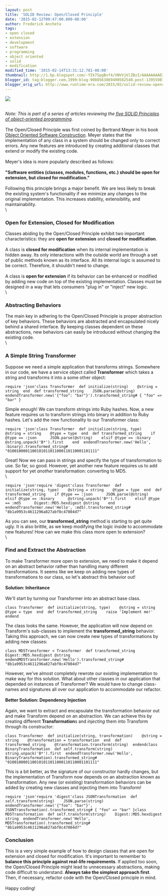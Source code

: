 ```yaml
---
layout: post
title: 'SOLID Review: Open/Closed Principle'
date: '2015-02-12T09:47:00.000-08:00'
author: Frederick Ancheta
tags:
- open closed
- extension
- development
- software
- programming
- object oriented
- solid
- modification
modified_time: '2015-02-14T13:31:12.781-08:00'
thumbnail: http://1.bp.blogspot.com/-YIk7SpgBvf4/VNVVjUlZBzI/AAAAAAAAD3A/ataQWtRwjYo/s72-c/ocp.png
blogger_id: tag:blogger.com,1999:blog-9008563869490582540.post-1395598750108957337
blogger_orig_url: http://www.runtime-era.com/2015/02/solid-review-openclosed-principle.html
---
```


[![](http://1.bp.blogspot.com/-YIk7SpgBvf4/VNVVjUlZBzI/AAAAAAAAD3A/ataQWtRwjYo/s320/ocp.png)](http://1.bp.blogspot.com/-YIk7SpgBvf4/VNVVjUlZBzI/AAAAAAAAD3A/ataQWtRwjYo/s1600/ocp.png)

\
 *Note: This is part of a series of articles reviewing the [five SOLID
Principles of object-oriented
programming](http://en.wikipedia.org/wiki/SOLID_%28object-oriented_design%29).*\
\
 The Open/Closed Principle was first coined by Bertrand Meyer in his
book [Object Oriented Software
Construction](http://www.amazon.com/Object-Oriented-Software-Construction-CD-ROM-Edition/dp/0136291554).
Meyer states that the implementation of any class in a system should be
changed only to correct errors. Any new features are introduced by
creating additional classes that extend or modify the existing code. \
\
 Meyer's idea is more popularly described as follows: \
\
 **"Software entities (classes, modules, functions, etc.) should be open
for extension, but closed for modification."**\
\
 Following this principle brings a major benefit. We are less likely to
break the existing system's functionality if we minimize any changes to
the original implementation. This increases stability, extensibility,
and maintainability. \
\

### Open for Extension, Closed for Modification

Classes abiding by the Open/Closed Principle exhibit two important
characteristics: they are **open for extension** and **closed for
modification**. \
\
 A class is **closed for modification** when its internal implementation
is hidden away. Its only interactions with the outside world are through
a set of public methods known as its interface. All its internal logic
is assumed to be correct. Therefore, it shouldn't need to change. \
\
 A class is **open for extension** if its behavior can be enhanced or
modified by adding new code on top of the existing implementation.
Classes must be designed in a way that lets consumers "plug in" or
"inject" new logic. \
\

### Abstracting Behaviors

The main key in adhering to the Open/Closed Principle is proper
abstraction of key behaviors. These behaviors are abstracted and
encapsulated nicely behind a shared interface. By keeping classes
dependent on these abstractions, new behaviors can easily be introduced
without changing the existing code. \
\

### A Simple String Transformer

Suppose we need a simple application that transforms strings. Somewhere
in our code, we have a service object called **Transformer** which takes
a string and transforms it into a some other object:

~~~~ {.brush: .ruby}
require 'json'class Transformer  def initialize(string)    @string = string  end  def transformed_string    JSON.parse(@string)  endendTransformer.new('{"foo": "bar"}').transformed_string# { "foo" => "bar" }
~~~~

Simple enough! We can transform strings into Ruby hashes. Now, a new
feature requires us to transform strings into binary in addition to Ruby
hashes. Let's add the new functionality to our Transformer class:

~~~~ {.brush: .ruby}
require 'json'class Transformer  def initialize(string, type)    @string = string    @type = type  end  def transformed_string    if @type == :json      JSON.parse(@string)    elsif @type == :binary      @string.unpack('B*').first    end  endendTransformer.new('Hello', :binary).transformed_string# "0100100001100101011011000110110001101111"
~~~~

Great! Now we can pass in strings and specify the type of transformation
to use. So far, so good. However, yet another new feature requires us to
add support for yet *another* transformation: converting to MD5. \
\

~~~~ {.brush: .ruby}
require 'json'require 'digest'class Transformer  def initialize(string, type)    @string = string    @type = type  end  def transformed_string    if @type == :json      JSON.parse(@string)    elsif @type == :binary      @string.unpack('B*').first    elsif @type == :md5      Digest::MD5.hexdigest @string    end  endendTransformer.new('Hello', :md5).transformed_string# "8b1a9953c4611296a827abf8c47804d7"
~~~~

As you can see, our **transformed\_string** method is starting to get
quite ugly. It is also brittle, as we keep modifying the logic inside to
accommodate new features! How can we make this class more open to
extension? \
\

### Find and Extract the Abstraction

To make Transformer more open to extension, we need to make it depend on
an abstract behavior rather than handling many different
transformations. It seems like we keep on adding new types of
transformations to our class, so let's abstract this behavior out! \
\
 **Solution: Inheritance**\
\
 We'll start by turning our Transformer into an abstract base class.

~~~~ {.brush: .ruby}
class Transformer  def initialize(string, type)    @string = string    @type = type  end  def transformed_string    raise 'Implement me!'  endend
~~~~

The class looks the same. However, the application will now depend on
Transform's sub-classes to implement the **transformed\_string**
behavior. Taking this approach, we can now create new types of
transformations by adding new classes:

~~~~ {.brush: .ruby}
class MD5Transformer < Transformer  def transformed_string    Digest::MD5.hexdigest @string  endendMD5Transformer.new('Hello').transformed_string# "8b1a9953c4611296a827abf8c47804d7"
~~~~

However, we've almost completely rewrote our existing implementation to
make way for this solution. What about other classes in our application
that depended on instances of Transformer? We would have to change
class-names and signatures all over our application to accommodate our
refactor. \
\
 **Better Solution: Dependency Injection**\
\
 Again, we want to extract and encapsulate the transformation behavior
out and make Transform depend on an abstraction. We can achieve this by
creating different **Transformation**s and *injecting* them into
Transform through its constructor:

~~~~ {.brush: .ruby}
class Transformer  def initialize(string, transformation)    @string = string    @transformation = transformation  end  def transformed_string    @transformation.transform(string)  endendclass BinaryTransformation  def self.transform(string)    string.unpack('B*').first  endendTransformer.new('Hello', BinaryTransformation).transformed_string# "0100100001100101011011000110110001101111"
~~~~

This is a bit better, as the signature of our constructor hardly
changes, but the implementation of Transform now depends on an
abstraction known as Transformation. Any new (or existing)
transformation behaviors can be added by creating new classes and
injecting them into Transform!

~~~~ {.brush: .ruby}
require 'json'require 'digest'class JSONTransformation  def self.transform(string)    JSON.parse(string)  endendTransformer.new('{"foo": "bar"}', JSONTransformation).transformed_string# { "foo" => "bar" }class MD5Transformation  def self.transform(string)    Digest::MD5.hexdigest string  endendTransformer.new('Hello', MD5Transformation).transformed_string# "8b1a9953c4611296a827abf8c47804d7"
~~~~

### Conclusion

This is a very simple example of how to design classes that are open for
extension and closed for modification. It's important to remember to
**balance this principle against real-life requirements**. If applied
too soon, the Open/Closed Principle might lead to unnecessary
abstractions, making code difficult to understand. **Always take the
simplest approach first**. Then, if necessary, refactor code with the
Open/Closed principle in mind. \
\
 Happy coding!
